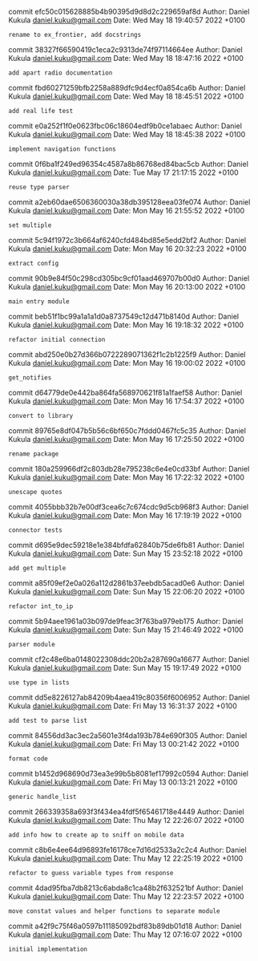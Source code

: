 commit efc50c015628885b4b90395d9d8d2c229659af8d
Author: Daniel Kukula <daniel.kuku@gmail.com>
Date:   Wed May 18 19:40:57 2022 +0100

    rename to ex_frontier, add docstrings

commit 38327f66590419c1eca2c9313de74f97114664ee
Author: Daniel Kukula <daniel.kuku@gmail.com>
Date:   Wed May 18 18:47:16 2022 +0100

    add apart radio documentation

commit fbd60271259bfb2258a889dfc9d4ecf0a854ca6b
Author: Daniel Kukula <daniel.kuku@gmail.com>
Date:   Wed May 18 18:45:51 2022 +0100

    add real life test

commit e0a252f1f0e0623fbc06c18604edf9b0ce1abaec
Author: Daniel Kukula <daniel.kuku@gmail.com>
Date:   Wed May 18 18:45:38 2022 +0100

    implement navigation functions

commit 0f6ba1f249ed96354c4587a8b86768ed84bac5cb
Author: Daniel Kukula <daniel.kuku@gmail.com>
Date:   Tue May 17 21:17:15 2022 +0100

    reuse type parser

commit a2eb60dae6506360030a38db395128eea03fe074
Author: Daniel Kukula <daniel.kuku@gmail.com>
Date:   Mon May 16 21:55:52 2022 +0100

    set multiple

commit 5c94f1972c3b664af6240cfd484bd85e5edd2bf2
Author: Daniel Kukula <daniel.kuku@gmail.com>
Date:   Mon May 16 20:32:23 2022 +0100

    extract config

commit 90b9e84f50c298cd305bc9cf01aad469707b00d0
Author: Daniel Kukula <daniel.kuku@gmail.com>
Date:   Mon May 16 20:13:00 2022 +0100

    main entry module

commit beb51f1bc99a1a1a1d0a8737549c12d471b8140d
Author: Daniel Kukula <daniel.kuku@gmail.com>
Date:   Mon May 16 19:18:32 2022 +0100

    refactor initial connection

commit abd250e0b27d366b0722289071362f1c2b1225f9
Author: Daniel Kukula <daniel.kuku@gmail.com>
Date:   Mon May 16 19:00:02 2022 +0100

    get_notifies

commit d64779de0e442ba864fa568970621f81a1faef58
Author: Daniel Kukula <daniel.kuku@gmail.com>
Date:   Mon May 16 17:54:37 2022 +0100

    convert to library

commit 89765e8df047b5b56c6bf650c7fddd0467fc5c35
Author: Daniel Kukula <daniel.kuku@gmail.com>
Date:   Mon May 16 17:25:50 2022 +0100

    rename package

commit 180a259966df2c803db28e795238c6e4e0cd33bf
Author: Daniel Kukula <daniel.kuku@gmail.com>
Date:   Mon May 16 17:22:32 2022 +0100

    unescape quotes

commit 4055bbb32b7e00df3cea6c7c674cdc9d5cb968f3
Author: Daniel Kukula <daniel.kuku@gmail.com>
Date:   Mon May 16 17:19:19 2022 +0100

    connector tests

commit d695e9dec59218e1e384bfdfa62840b75de6fb81
Author: Daniel Kukula <daniel.kuku@gmail.com>
Date:   Sun May 15 23:52:18 2022 +0100

    add get multiple

commit a85f09ef2e0a026a112d2861b37eebdb5acad0e6
Author: Daniel Kukula <daniel.kuku@gmail.com>
Date:   Sun May 15 22:06:20 2022 +0100

    refactor int_to_ip

commit 5b94aee1961a03b097de9feac3f763ba979eb175
Author: Daniel Kukula <daniel.kuku@gmail.com>
Date:   Sun May 15 21:46:49 2022 +0100

    parser module

commit cf2c48e6ba0148022308ddc20b2a287690a16677
Author: Daniel Kukula <daniel.kuku@gmail.com>
Date:   Sun May 15 19:17:49 2022 +0100

    use type in lists

commit dd5e8226127ab84209b4aea419c80356f6006952
Author: Daniel Kukula <daniel.kuku@gmail.com>
Date:   Fri May 13 16:31:37 2022 +0100

    add test to parse list

commit 84556dd3ac3ec2a5601e3f4da193b784e690f305
Author: Daniel Kukula <daniel.kuku@gmail.com>
Date:   Fri May 13 00:21:42 2022 +0100

    format code

commit b1452d968690d73ea3e99b5b8081ef17992c0594
Author: Daniel Kukula <daniel.kuku@gmail.com>
Date:   Fri May 13 00:13:21 2022 +0100

    generic handle_list

commit 266339358a693f3f434ea4fdf5f65461718e4449
Author: Daniel Kukula <daniel.kuku@gmail.com>
Date:   Thu May 12 22:26:07 2022 +0100

    add info how to create ap to sniff on mobile data

commit c8b6e4ee64d96893fe16178ce7d16d2533a2c2c4
Author: Daniel Kukula <daniel.kuku@gmail.com>
Date:   Thu May 12 22:25:19 2022 +0100

    refactor to guess variable types from response

commit 4dad95fba7db8213c6abda8c1ca48b2f632521bf
Author: Daniel Kukula <daniel.kuku@gmail.com>
Date:   Thu May 12 22:23:57 2022 +0100

    move constat values and helper functions to separate module

commit a42f9c75f46a0597b11185092bdf83b89db01d18
Author: Daniel Kukula <daniel.kuku@gmail.com>
Date:   Thu May 12 07:16:07 2022 +0100

    initial implementation
